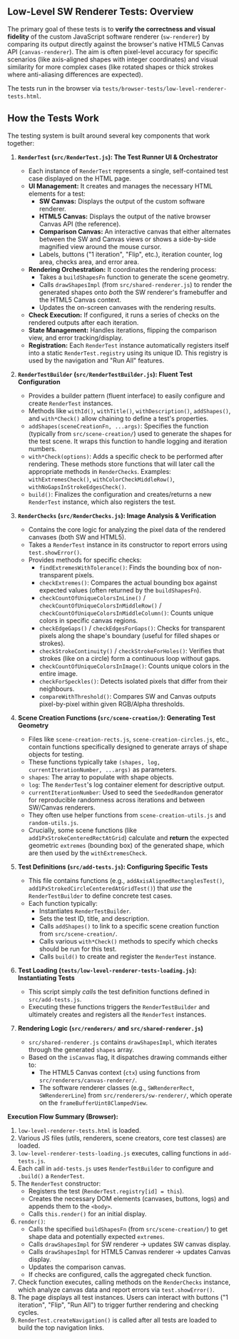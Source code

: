 ## Low-Level SW Renderer Tests: Overview

The primary goal of these tests is to **verify the correctness and visual fidelity** of the custom JavaScript software renderer (`sw-renderer`) by comparing its output directly against the browser's native HTML5 Canvas API (`canvas-renderer`). The aim is often pixel-level accuracy for specific scenarios (like axis-aligned shapes with integer coordinates) and visual similarity for more complex cases (like rotated shapes or thick strokes where anti-aliasing differences are expected).

The tests run in the browser via `tests/browser-tests/low-level-renderer-tests.html`.

## How the Tests Work

The testing system is built around several key components that work together:

1.  **`RenderTest` (`src/RenderTest.js`): The Test Runner UI & Orchestrator**
    *   Each instance of `RenderTest` represents a single, self-contained test case displayed on the HTML page.
    *   **UI Management:** It creates and manages the necessary HTML elements for a test:
        *   **SW Canvas:** Displays the output of the custom software renderer.
        *   **HTML5 Canvas:** Displays the output of the native browser Canvas API (the reference).
        *   **Comparison Canvas:** An interactive canvas that either alternates between the SW and Canvas views or shows a side-by-side magnified view around the mouse cursor.
        *   Labels, buttons ("1 iteration", "Flip", etc.), iteration counter, log area, checks area, and error area.
    *   **Rendering Orchestration:** It coordinates the rendering process:
        *   Takes a `buildShapesFn` function to generate the scene geometry.
        *   Calls `drawShapesImpl` (from `src/shared-renderer.js`) to render the generated shapes onto *both* the SW renderer's framebuffer and the HTML5 Canvas context.
        *   Updates the on-screen canvases with the rendering results.
    *   **Check Execution:** If configured, it runs a series of checks on the rendered outputs after each iteration.
    *   **State Management:** Handles iterations, flipping the comparison view, and error tracking/display.
    *   **Registration:** Each `RenderTest` instance automatically registers itself into a static `RenderTest.registry` using its unique ID. This registry is used by the navigation and "Run All" features.

2.  **`RenderTestBuilder` (`src/RenderTestBuilder.js`): Fluent Test Configuration**
    *   Provides a builder pattern (fluent interface) to easily configure and create `RenderTest` instances.
    *   Methods like `withId()`, `withTitle()`, `withDescription()`, `addShapes()`, and `with*Check()` allow chaining to define a test's properties.
    *   `addShapes(sceneCreationFn, ...args)`: Specifies the function (typically from `src/scene-creation/`) used to generate the shapes for the test scene. It wraps this function to handle logging and iteration numbers.
    *   `with*Check(options)`: Adds a specific check to be performed after rendering. These methods store functions that will later call the appropriate methods in `RenderChecks`. Examples: `withExtremesCheck()`, `withColorCheckMiddleRow()`, `withNoGapsInStrokeEdgesCheck()`.
    *   `build()`: Finalizes the configuration and creates/returns a new `RenderTest` instance, which also registers the test.

3.  **`RenderChecks` (`src/RenderChecks.js`): Image Analysis & Verification**
    *   Contains the core logic for analyzing the pixel data of the rendered canvases (both SW and HTML5).
    *   Takes a `RenderTest` instance in its constructor to report errors using `test.showError()`.
    *   Provides methods for specific checks:
        *   `findExtremesWithTolerance()`: Finds the bounding box of non-transparent pixels.
        *   `checkExtremes()`: Compares the actual bounding box against expected values (often returned by the `buildShapesFn`).
        *   `checkCountOfUniqueColorsInLine()` / `checkCountOfUniqueColorsInMiddleRow()` / `checkCountOfUniqueColorsInMiddleColumn()`: Counts unique colors in specific canvas regions.
        *   `checkEdgeGaps()` / `checkEdgesForGaps()`: Checks for transparent pixels along the shape's boundary (useful for filled shapes or strokes).
        *   `checkStrokeContinuity()` / `checkStrokeForHoles()`: Verifies that strokes (like on a circle) form a continuous loop without gaps.
        *   `checkCountOfUniqueColorsInImage()`: Counts unique colors in the entire image.
        *   `checkForSpeckles()`: Detects isolated pixels that differ from their neighbours.
        *   `compareWithThreshold()`: Compares SW and Canvas outputs pixel-by-pixel within given RGB/Alpha thresholds.

4.  **Scene Creation Functions (`src/scene-creation/`): Generating Test Geometry**
    *   Files like `scene-creation-rects.js`, `scene-creation-circles.js`, etc., contain functions specifically designed to generate arrays of shape objects for testing.
    *   These functions typically take `(shapes, log, currentIterationNumber, ...args)` as parameters.
    *   `shapes`: The array to populate with shape objects.
    *   `log`: The `RenderTest`'s log container element for descriptive output.
    *   `currentIterationNumber`: Used to seed the `SeededRandom` generator for reproducible randomness across iterations and between SW/Canvas renderers.
    *   They often use helper functions from `scene-creation-utils.js` and `random-utils.js`.
    *   Crucially, some scene functions (like `add1PxStrokeCenteredRectAtGrid`) calculate and **return** the expected geometric `extremes` (bounding box) of the generated shape, which are then used by the `withExtremesCheck`.

5.  **Test Definitions (`src/add-tests.js`): Configuring Specific Tests**
    *   This file contains functions (e.g., `addAxisAlignedRectanglesTest()`, `add1PxStrokedCircleCenteredAtGridTest()`) that *use* the `RenderTestBuilder` to define concrete test cases.
    *   Each function typically:
        *   Instantiates `RenderTestBuilder`.
        *   Sets the test ID, title, and description.
        *   Calls `addShapes()` to link to a specific scene creation function from `src/scene-creation/`.
        *   Calls various `with*Check()` methods to specify which checks should be run for this test.
        *   Calls `build()` to create and register the `RenderTest` instance.

6.  **Test Loading (`tests/low-level-renderer-tests-loading.js`): Instantiating Tests**
    *   This script simply *calls* the test definition functions defined in `src/add-tests.js`.
    *   Executing these functions triggers the `RenderTestBuilder` and ultimately creates and registers all the `RenderTest` instances.

7.  **Rendering Logic (`src/renderers/` and `src/shared-renderer.js`)**
    *   `src/shared-renderer.js` contains `drawShapesImpl`, which iterates through the generated `shapes` array.
    *   Based on the `isCanvas` flag, it dispatches drawing commands either to:
        *   The HTML5 Canvas context (`ctx`) using functions from `src/renderers/canvas-renderer/`.
        *   The software renderer classes (e.g., `SWRendererRect`, `SWRendererLine`) from `src/renderers/sw-renderer/`, which operate on the `frameBufferUint8ClampedView`.

**Execution Flow Summary (Browser):**

1.  `low-level-renderer-tests.html` is loaded.
2.  Various JS files (utils, renderers, scene creators, core test classes) are loaded.
3.  `low-level-renderer-tests-loading.js` executes, calling functions in `add-tests.js`.
4.  Each call in `add-tests.js` uses `RenderTestBuilder` to configure and `.build()` a `RenderTest`.
5.  The `RenderTest` constructor:
    *   Registers the test (`RenderTest.registry[id] = this`).
    *   Creates the necessary DOM elements (canvases, buttons, logs) and appends them to the `<body>`.
    *   Calls `this.render()` for an initial display.
6.  `render()`:
    *   Calls the specified `buildShapesFn` (from `src/scene-creation/`) to get shape data and potentially expected `extremes`.
    *   Calls `drawShapesImpl` for SW renderer -> updates SW canvas display.
    *   Calls `drawShapesImpl` for HTML5 Canvas renderer -> updates Canvas display.
    *   Updates the comparison canvas.
    *   If checks are configured, calls the aggregated check function.
7.  Check function executes, calling methods on the `RenderChecks` instance, which analyze canvas data and report errors via `test.showError()`.
8.  The page displays all test instances. Users can interact with buttons ("1 iteration", "Flip", "Run All") to trigger further rendering and checking cycles.
9.  `RenderTest.createNavigation()` is called after all tests are loaded to build the top navigation links.